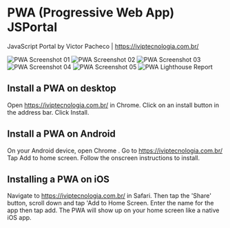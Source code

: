 # PWA (Progressive Web App) JSPortal

JavaScript Portal by Victor Pacheco | https://iviptecnologia.com.br/

![PWA Screenshot 01](https://iviptecnologia.com.br/assets/img/jsportal-pwa-print-01.jpg)
![PWA Screenshot 02](https://iviptecnologia.com.br/assets/img/jsportal-pwa-print-02.jpg)
![PWA Screenshot 03](https://iviptecnologia.com.br/assets/img/jsportal-pwa-portfolio-v9.jpg)
![PWA Screenshot 04](https://iviptecnologia.com.br/assets/img/jsportal-pwa-screenshot-bmi.jpg)
![PWA Screenshot 05](https://iviptecnologia.com.br/assets/img/jsportal-pwa-screenshot-form-validation.jpg)
![PWA Lighthouse Report](https://iviptecnologia.com.br/assets/img/jsportal-pwa-print-lighthouse.jpg)

## Install a PWA on desktop

Open https://iviptecnologia.com.br/ in Chrome.
Click on an install button in the address bar.
Click Install.

## Install a PWA on Android

On your Android device, open Chrome .
Go to https://iviptecnologia.com.br/ 
Tap Add to home screen.
Follow the onscreen instructions to install.

## Installing a PWA on iOS

Navigate to https://iviptecnologia.com.br/ in Safari.
Then tap the 'Share' button, scroll down and tap 'Add to Home Screen.
Enter the name for the app then tap add.
The PWA will show up on your home screen like a native iOS app.
